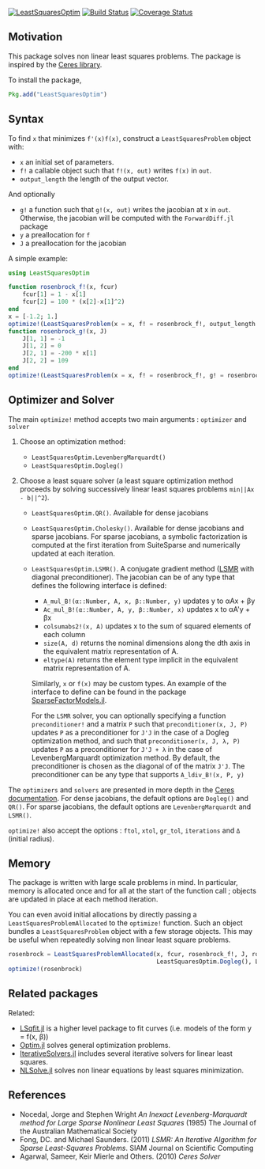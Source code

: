 [![LeastSquaresOptim](http://pkg.julialang.org/badges/LeastSquaresOptim_0.5.svg)](http://pkg.julialang.org/?pkg=LeastSquaresOptim)
[![Build Status](https://travis-ci.org/matthieugomez/LeastSquaresOptim.jl.svg?branch=master)](https://travis-ci.org/matthieugomez/LeastSquaresOptim.jl)
[![Coverage Status](https://coveralls.io/repos/matthieugomez/LeastSquaresOptim.jl/badge.svg?branch=master&service=github)](https://coveralls.io/github/matthieugomez/LeastSquaresOptim.jl?branch=master)
## Motivation

This package solves non linear least squares problems. The package is inspired by the [Ceres library](http://ceres-solver.org/solving.html). 

To install the package,
```julia
Pkg.add("LeastSquaresOptim")
```
## Syntax

To find `x` that minimizes `f'(x)f(x)`, construct a `LeastSquaresProblem` object with:
 - `x` an initial set of parameters.
 - `f!` a callable object such that `f!(x, out)` writes `f(x)` in `out`.
 - `output_length` the length of the output vector. 

 And optionally
 - `g!` a function such that `g!(x, out)` writes the jacobian at x in `out`. Otherwise, the jacobian will be computed with the `ForwardDiff.jl` package
 - `y` a preallocation for `f`
 - `J` a preallocation for the jacobian


A simple example:
```julia
using LeastSquaresOptim

function rosenbrock_f!(x, fcur)
	fcur[1] = 1 - x[1]
	fcur[2] = 100 * (x[2]-x[1]^2)
end
x = [-1.2; 1.]
optimize!(LeastSquaresProblem(x = x, f! = rosenbrock_f!, output_length = 2))
function rosenbrock_g!(x, J)
	J[1, 1] = -1
	J[1, 2] = 0
	J[2, 1] = -200 * x[1]
	J[2, 2] = 109
end
optimize!(LeastSquaresProblem(x = x, f! = rosenbrock_f!, g! = rosenbrock_g!, output_length = 2))
```

## Optimizer and Solver

The main `optimize!` method accepts two main arguments : `optimizer` and `solver`

1. Choose an optimization method:

	- `LeastSquaresOptim.LevenbergMarquardt()`
	- `LeastSquaresOptim.Dogleg()`

2. Choose a least square solver (a least square optimization method proceeds by solving successively linear least squares problems `min||Ax - b||^2`). 
	- `LeastSquaresOptim.QR()`. Available for dense jacobians
	- `LeastSquaresOptim.Cholesky()`. Available for dense jacobians and sparse jacobians. For sparse jacobians, a symbolic factorization is computed at the first iteration from SuiteSparse and numerically updated at each iteration.
	- `LeastSquaresOptim.LSMR()`. A conjugate gradient method ([LSMR]([http://web.stanford.edu/group/SOL/software/lsmr/) with diagonal preconditioner). The jacobian can be of any type that defines the following interface is defined:
		- `A_mul_B!(α::Number, A, x, β::Number, y)` updates y to αAx + βy
		- `Ac_mul_B!(α::Number, A, y, β::Number, x)` updates x to αA'y + βx
		- `colsumabs2!(x, A)` updates x to the sum of squared elements of each column
		- `size(A, d)` returns the nominal dimensions along the dth axis in the equivalent matrix representation of A.
		- `eltype(A)` returns the element type implicit in the equivalent matrix representation of A.

		Similarly, `x` or `f(x)` may be custom types. An example of the interface to define can be found in the package [SparseFactorModels.jl](https://github.com/matthieugomez/SparseFactorModels.jl).

		For the `LSMR` solver, you can optionally specifying a function `preconditioner!` and a matrix `P` such that `preconditioner(x, J, P)` updates `P` as a preconditioner for `J'J` in the case of a Dogleg optimization method, and such that `preconditioner(x, J, λ, P)` updates `P` as a preconditioner for `J'J + λ` in the case of LevenbergMarquardt optimization method. By default, the preconditioner is chosen as the diagonal of of the matrix `J'J`. The preconditioner can be any type that supports `A_ldiv_B!(x, P, y)`

The `optimizers` and `solvers` are presented in more depth in the [Ceres documentation](http://ceres-solver.org/solving.html). For dense jacobians, the default options are `Dogleg()` and `QR()`. For sparse jacobians, the default options are  `LevenbergMarquardt` and `LSMR()`. 

`optimize!` also accept the options : `ftol`, `xtol`, `gr_tol`, `iterations` and `Δ` (initial radius).



## Memory 
The package is written with large scale problems in mind. In particular, memory is allocated once and for all at the start of the function call ; objects are updated in place at each method iteration. 

You can even avoid initial allocations by directly passing a `LeastSquaresProblemAllocated` to the `optimize!` function. Such an object bundles a `LeastSquaresProblem` object with a few storage objects. This may be useful when repeatedly solving non linear least square problems.
```julia
rosenbrock = LeastSquaresProblemAllocated(x, fcur, rosenbrock_f!, J, rosenbrock_g!; 
                                          LeastSquaresOptim.Dogleg(), LeastSquaresOptim.QR())
optimize!(rosenbrock)
```

## Related packages
Related:
- [LSqfit.jl](https://github.com/JuliaOpt/LsqFit.jl) is a higher level package to fit curves (i.e. models of the form y = f(x, β))
- [Optim.jl](https://github.com/JuliaOpt/Optim.jl) solves general optimization problems.
- [IterativeSolvers.jl](https://github.com/JuliaLang/IterativeSolvers.jl) includes several iterative solvers for linear least squares.
- [NLSolve.jl](https://github.com/EconForge/NLsolve.jl) solves non linear equations by least squares minimization.


## References
- Nocedal, Jorge and Stephen Wright *An Inexact Levenberg-Marquardt method for Large Sparse Nonlinear Least Squares*  (1985) The Journal of the Australian Mathematical Society
- Fong, DC. and Michael Saunders. (2011) *LSMR: An Iterative Algorithm for Sparse Least-Squares Problems*.  SIAM Journal on Scientific Computing
- Agarwal, Sameer, Keir Mierle and Others. (2010) *Ceres Solver*

